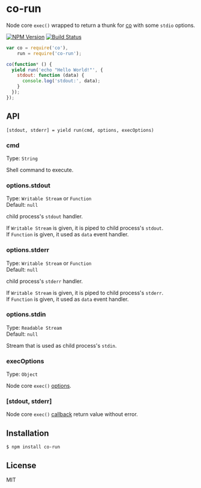 # co-run

Node core `exec()` wrapped to return a thunk for [co](https://github.com/visionmedia/co) with some `stdio` options.

[![NPM Version][npm-image]][npm-url]
[![Build Status][travis-image]][travis-url]

```js
var co = require('co'),
    run = require('co-run');

co(function* () {
  yield run('echo "Hello World!"', {
    stdout: function (data) {
      console.log('stdout:', data);
    }
  });
});
```

## API

`[stdout, stderr] = yield run(cmd, options, execOptions)`

### cmd

Type: `String`

Shell command to execute.

### options.stdout

Type: `Writable Stream` or `Function`  
Default: `null`

child process's `stdout` handler.

If `Writable Stream` is given, it is piped to child process's `stdout`.  
If `Function` is given, it used as `data` event handler.

### options.stderr

Type: `Writable Stream` or `Function`  
Default: `null`

child process's `stderr` handler. 

If `Writable Stream` is given, it is piped to child process's `stderr`.  
If `Function` is given, it used as `data` event handler.

### options.stdin

Type: `Readable Stream`  
Default: `null`

Stream that is used as child process's `stdin`.  

### execOptions

Type: `Object`

Node core `exec()` [options](https://nodejs.org/api/child_process.html#child_process_child_process_exec_command_options_callback).

### [stdout, stderr]

Node core `exec()` [callback](https://nodejs.org/api/child_process.html#child_process_child_process_exec_command_options_callback) return value without error.

## Installation

```
$ npm install co-run
```

## License

  MIT

[npm-image]: https://img.shields.io/npm/v/co-run.svg
[npm-url]: https://npmjs.org/package/co-run
[travis-image]: https://travis-ci.org/gifff/co-run.svg?branch=master
[travis-url]: https://travis-ci.org/gifff/co-run
